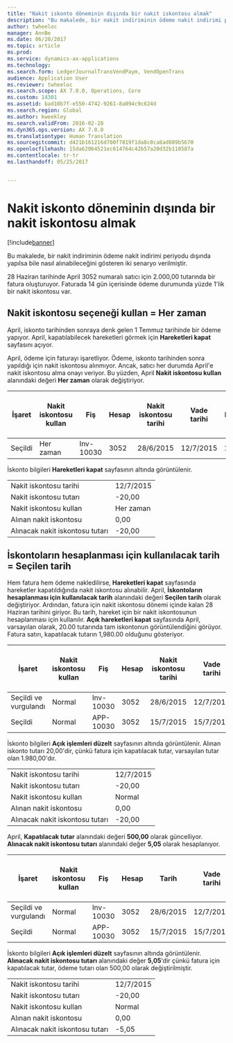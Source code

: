 ```yaml
---
title: "Nakit iskonto döneminin dışında bir nakit iskontosu almak"
description: "Bu makalede, bir nakit indiriminin ödeme nakit indirimi periyodu dışında yapılsa bile nasıl alınabileceğini gösteren iki senaryo verilmiştir."
author: twheeloc
manager: AnnBe
ms.date: 06/20/2017
ms.topic: article
ms.prod: 
ms.service: dynamics-ax-applications
ms.technology: 
ms.search.form: LedgerJournalTransVendPaym, VendOpenTrans
audience: Application User
ms.reviewer: twheeloc
ms.search.scope: AX 7.0.0, Operations, Core
ms.custom: 14301
ms.assetid: bad10b7f-e550-4742-9261-8a094c9c624d
ms.search.region: Global
ms.author: kweekley
ms.search.validFrom: 2016-02-28
ms.dyn365.ops.version: AX 7.0.0
ms.translationtype: Human Translation
ms.sourcegitcommit: d421b161216d700f7819f1da8c0ca8ad089b5670
ms.openlocfilehash: 15da62064521ec614764c42b57a20d32b110587a
ms.contentlocale: tr-tr
ms.lasthandoff: 05/25/2017


---
```


# <a name="take-a-cash-discount-outside-the-cash-discount-period"></a>Nakit iskonto döneminin dışında bir nakit iskontosu almak

[!include[banner](../includes/banner.md)]


Bu makalede, bir nakit indiriminin ödeme nakit indirimi periyodu dışında yapılsa bile nasıl alınabileceğini gösteren iki senaryo verilmiştir.

28 Haziran tarihinde April 3052 numaralı satıcı için 2.000,00 tutarında bir fatura oluşturuyor. Faturada 14 gün içerisinde ödeme durumunda yüzde 1'lik bir nakit iskontosu var.

## <a name="use-cash-discount-option--always"></a>Nakit iskontosu seçeneği kullan = Her zaman
April, iskonto tarihinden sonraya denk gelen 1 Temmuz tarihinde bir ödeme yapıyor. April, kapatılabilecek hareketleri görmek için **Hareketleri kapat** sayfasını açıyor. 

April, ödeme için faturayı işaretliyor. Ödeme, iskonto tarihinden sonra yapıldığı için nakit iskontosu alınmıyor. Ancak, satıcı her durumda April'e nakit iskontosu alma onayı veriyor. Bu yüzden, April **Nakit iskontosu kullan** alanındaki değeri **Her zaman** olarak değiştiriyor.

| İşaret     | Nakit iskontosu kullan | Fiş   | Hesap | Nakit iskontosu tarihi | Vade tarihi  | Fatura | Hareket para birimi cinsinden tutar | Para Birimi | Kapatılacak tutar |
|----------|-------------------|-----------|---------|--------------------|-----------|---------|--------------------------------|----------|------------------|
| Seçildi | Her zaman            | Inv-10030 | 3052    | 28/6/2015          | 12/7/2015 | 10030   | -2.000,00                      | ABD Doları      | -1.980,00        |

İskonto bilgileri **Hareketleri kapat** sayfasının altında görüntülenir.

|                              |           |
|------------------------------|-----------|
| Nakit iskontosu tarihi           | 12/7/2015 |
| Nakit iskontosu tutarı         | -20,00    |
| Nakit iskontosu kullan            | Her zaman    |
| Alınan nakit iskontosu          | 0,00      |
| Alınacak nakit iskontosu tutarı | -20,00    |

## <a name="date-to-use-for-calculating-discounts--selected-date"></a>İskontoların hesaplanması için kullanılacak tarih = Seçilen tarih
Hem fatura hem ödeme nakledilirse, **Hareketleri kapat** sayfasında hareketler kapatıldığında nakit iskontosu alınabilir. April, **İskontoların hesaplanması için kullanılacak tarih** alanındaki değeri **Seçilen tarih** olarak değiştiriyor. Ardından, fatura için nakit iskontosu dönemi içinde kalan 28 Haziran tarihini giriyor. Bu tarih, hareket için bir nakit iskontosunun hesaplanması için kullanılır. **Açık hareketleri kapat** sayfasında April, varsayılan olarak, 20.00 tutarında tam iskontonun görüntülendiğini görüyor. Fatura satırı, kapatılacak tutarın 1,980.00 olduğunu gösteriyor.

| İşaret                     | Nakit iskontosu kullan | Fiş   | Hesap | Nakit iskontosu tarihi | Vade tarihi  | Fatura | Hareket para birimi cinsinden tutar | Para Birimi | Kapatılacak tutar |
|--------------------------|-------------------|-----------|---------|--------------------|-----------|---------|--------------------------------|----------|------------------|
| Seçildi ve vurgulandı | Normal            | Inv-10030 | 3052    | 28/6/2015          | 12/7/2015 | 10030   | -2.000,00                      | ABD Doları      | -1.980,00        |
| Seçildi                 | Normal            | APP-10030 | 3052    | 15/7/2015          | 15/7/2015 |         | 500,00                         | ABD Doları      | 500,00           |

İskonto bilgileri **Açık işlemleri düzelt** sayfasının altında görüntülenir. Alınan iskonto tutarı 20,00'dir, çünkü fatura için kapatılacak tutar, varsayılan tutar olan 1.980,00'dır.

|                              |           |
|------------------------------|-----------|
| Nakit iskontosu tarihi           | 12/7/2015 |
| Nakit iskontosu tutarı         | -20,00    |
| Nakit iskontosu kullan            | Normal    |
| Alınan nakit iskontosu          | 0,00      |
| Alınacak nakit iskontosu tutarı | -20,00    |

April, **Kapatılacak tutar** alanındaki değeri **500,00** olarak güncelliyor. **Alınacak nakit iskontosu tutarı** alanındaki değer **5,05** olarak hesaplanıyor.

| İşaret                     | Nakit iskontosu kullan | Fiş   | Hesap | Tarih      | Vade tarihi  | Fatura | Hareket para birimi cinsinden tutar | Para Birimi | Kapatılacak tutar |
|--------------------------|-------------------|-----------|---------|-----------|-----------|---------|--------------------------------|----------|------------------|
| Seçildi ve vurgulandı | Normal            | Inv-10030 | 3052    | 28/6/2015 | 12/7/2015 | 10030   | 2.000,00                       | ABD Doları      | -500,00          |
| Seçildi                 | Normal            | APP-10030 | 3052    | 15/7/2015 | 15/7/2015 |         | 500,00                         | ABD Doları      | 500,00           |

İskonto bilgileri **Açık işlemleri düzelt** sayfasının altında görüntülenir. **Alınacak nakit iskontosu tutarı** alanındaki değer **5,05**'dir çünkü fatura için kapatılacak tutar, ödeme tutarı olan 500,00 olarak değiştirilmiştir.

|                              |           |
|------------------------------|-----------|
| Nakit iskontosu tarihi           | 12/7/2015 |
| Nakit iskontosu tutarı         | -20,00    |
| Nakit iskontosu kullan            | Normal    |
| Alınan nakit iskontosu          | 0,00      |
| Alınacak nakit iskontosu tutarı | -5,05     |






